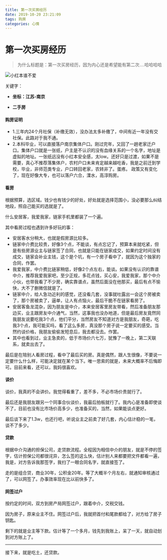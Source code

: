 ```yaml
---
title: 第一次买房经历
date: 2019-10-20 23:21:09
tags: 购房
categories: 心情
---
```


# 第一次买房经历

> 为什么标题是：第一次买房经历，因为内心还是希望能有第二次....哈哈哈哈

![小红本谁不爱](/images/房产本.jpg)

关键字：

- **坐标：江苏-南京**

- **二手房**

#### 购房证明
- 1.三年内24个月社保（补缴无效），没办法太多补缴了，中间有近一年没有交社保。此路对于我不通。
- 2.本科毕业，可以直接落户南京集体户口。刚过完年，又回了一趟老家迁户口。集体户口就是一张纸，户主是不认识的没有血缘关系的一个名字，地址是虚拟的地址。一张纸远没有小红本安全感，太low。还好只是过渡，如果不是需要，真心不推荐落集体户，农村户口未来肯定越来越吃香，我是之前迁到学校，毕业，非师范类专业，户口转回老家，农转非了。蛋疼。
 政策又有变化了，现在好像大专，也可以落户六合，溧水，高淳购房。
#### 看房
根据预算，选区域。钱少也有钱少的好处，好处就是选择范围小，没必要那么纠结地段，照自己能买的选就是了。

什么安居客，我爱我家，链家手机里都装了一个遍。

其中看房过程也遇到许多好玩的事：

- 安居客水分稍大，也就是假房源比较多。
- 链家中介费比较贵，好像3个点，不能谈，有点忘记了，预算本来就吃紧，但是有些房源业主与链家签了合同，也就是只能在链家成交，如果约定时间没有成交，链家会补业主钱，这个是个坑，有一个房子看中了，就因为这个独家的合同，作罢。
- 我爱我家，中介费比链家稍低，好像2个点左右，能谈。如果没有认识的靠谱中介，推荐我爱我家吧，至少正规，多花点钱，买心安，我爱我家，那个中介小伙，也带我看了不少房，确实靠谱点，虽然后面没在他那买，最后有点不愉快，大不了删微信就是了。
- 链家中介，给人急功近利的感觉，还没看几套，没事就吐露出一会这个房被卖了，那个房被卖了，逼单，让人有点恼火，最后干脆不在链家看房了。
- 安居客鱼龙混杂，因为朋友是中介，本来安居客里房友带看，然后准备朋友那边买，业主跟房友中介通气，当然，这事我也没办地道，但是最后房友竟然同我朋友说要吃我3个点，他们平分，当然房友不知道对方是我朋友，奇葩，吃我3个点，我可能买吗，看了这么多房，真没那个房子说一定要买的感受。当然约谈价格，我朋友偷偷发短息后，我去都没去。作罢。
- 其中也看到过，业主急卖的，低于市场价六七万，犹豫了一晚上，第二天联系，就卖出去了。

最后是在陪别人看房过程，看中了最后买的房。真是偶然，跟人生很像，不要说一定要什么什么样，可能决定就在某个当下。唯一思索的就是，未来大概率不后悔即可。目前来看，还可以，我妈很喜欢。

#### 谈价

谈价，我真的不会讲价。我觉得看重了，差不多，不必市场价贵就行了。

最后还是我朋友跟另一个同事合伙谈价，我最后拍板就行了。我内心是准备即使谈不了，目前也没有比市场价高多少，也准备买的，当然，如果能谈点更好。

最后谈下来了1.3w，也还行吧，听说业主之前卖了好几套，内心估计稳的一笔，谈不了多少。

#### 贷款

根据中介沟通的担保公司，走贷款流程。全程因为相信中介的朋友，就是不停的签字，估计担保公司都很诧异，怎么签的这么快，估计别人来都要把文件都看一遍，我是，对方告诉我那签字，我扫了一眼合同名字，就直接签了。

走的是组合贷，商业30年，公积金20年。等了大概半个月左右，就通知审核通过了，可以网签了。办事效率现在比以前快多了。

#### 网签过户

按约定的时间，双方到房产局网签过户，跟着中介，交税交钱。

因为房子，原来业主不住。网签过户后，我就把首付和尾款都给了，对方给了房子钥匙。

剩下的就是业主等下款。估计等了一个多月，钱先到我账上，呆了一天，就自动划到对方账上了。

------

接下来，就是吃土，还贷款。